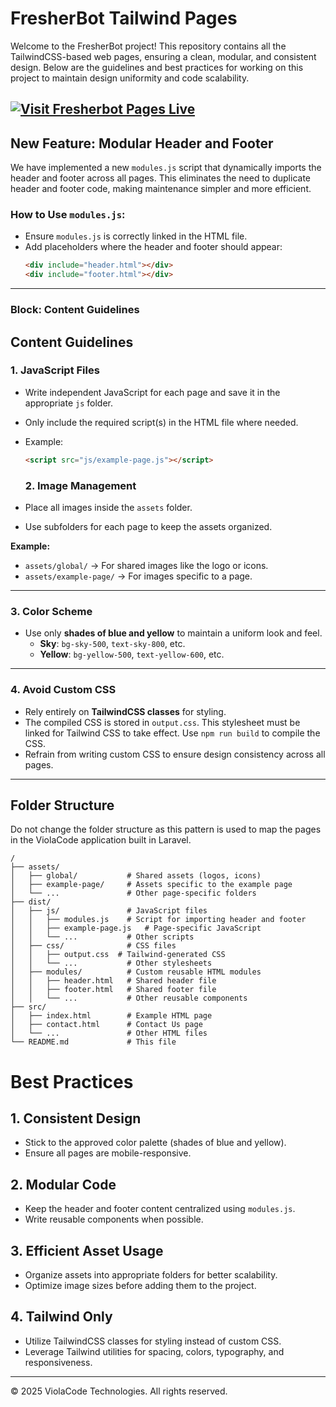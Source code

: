 
# FresherBot Tailwind Pages

Welcome to the FresherBot project! This repository contains all the TailwindCSS-based web pages, ensuring a clean, modular, and consistent design. Below are the guidelines and best practices for working on this project to maintain design uniformity and code scalability.

## [![Visit Fresherbot Pages Live](https://img.shields.io/badge/Visit-Fresherbot%20Pages-blue?style=for-the-badge)](https://voilacode.github.io/fresherbot-pages/)

## **New Feature: Modular Header and Footer**

We have implemented a new `modules.js` script that dynamically imports the header and footer across all pages. This eliminates the need to duplicate header and footer code, making maintenance simpler and more efficient.

### **How to Use `modules.js`:**

- Ensure `modules.js` is correctly linked in the HTML file.
- Add placeholders where the header and footer should appear:
  ```html
  <div include="header.html"></div>
  <div include="footer.html"></div>
  ```

---

### **Block: Content Guidelines**

## **Content Guidelines**

### **1. JavaScript Files**

- Write independent JavaScript for each page and save it in the appropriate `js` folder.
- Only include the required script(s) in the HTML file where needed.
- Example:

  ```html
  <script src="js/example-page.js"></script>
  ```

  ### **2. Image Management**

- Place all images inside the `assets` folder.
- Use subfolders for each page to keep the assets organized.

**Example:**

- `assets/global/` → For shared images like the logo or icons.
- `assets/example-page/` → For images specific to a page.

---

### **3. Color Scheme**

- Use only **shades of blue and yellow** to maintain a uniform look and feel.
  - **Sky**: `bg-sky-500`, `text-sky-800`, etc.
  - **Yellow**: `bg-yellow-500`, `text-yellow-600`, etc.

---

### **4. Avoid Custom CSS**

- Rely entirely on **TailwindCSS classes** for styling.
- The compiled CSS is stored in `output.css`. This stylesheet must be linked for Tailwind CSS to take effect. Use `npm run build` to compile the CSS.
- Refrain from writing custom CSS to ensure design consistency across all pages.

---

## **Folder Structure**

Do not change the folder structure as this pattern is used to map the pages in the ViolaCode application built in Laravel.

```plaintext
/
├── assets/
│   ├── global/           # Shared assets (logos, icons)
│   ├── example-page/     # Assets specific to the example page
│   └── ...               # Other page-specific folders
├── dist/
│   ├── js/               # JavaScript files
│   │   ├── modules.js    # Script for importing header and footer
│   │   ├── example-page.js   # Page-specific JavaScript
│   │   └── ...           # Other scripts
│   ├── css/              # CSS files
│   │   ├── output.css  # Tailwind-generated CSS
│   │   └── ...           # Other stylesheets
│   ├── modules/          # Custom reusable HTML modules
│   │   ├── header.html   # Shared header file
│   │   ├── footer.html   # Shared footer file
│   │   └── ...           # Other reusable components
├── src/
│   ├── index.html        # Example HTML page
│   ├── contact.html      # Contact Us page
│   └── ...               # Other HTML files
└── README.md             # This file
```

# Best Practices

## 1. Consistent Design

- Stick to the approved color palette (shades of blue and yellow).
- Ensure all pages are mobile-responsive.

## 2. Modular Code

- Keep the header and footer content centralized using `modules.js`.
- Write reusable components when possible.

## 3. Efficient Asset Usage

- Organize assets into appropriate folders for better scalability.
- Optimize image sizes before adding them to the project.

## 4. Tailwind Only

- Utilize TailwindCSS classes for styling instead of custom CSS.
- Leverage Tailwind utilities for spacing, colors, typography, and responsiveness.

---

© 2025 ViolaCode Technologies. All rights reserved.
